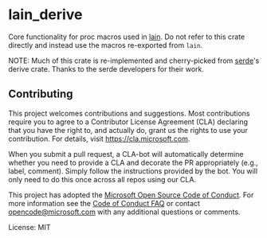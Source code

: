 # lain_derive

Core functionality for proc macros used in [lain](https://github.com/microsoft/lain). Do not refer to this crate directly and instead use the macros re-exported from `lain`.

NOTE: Much of this crate is re-implemented and cherry-picked from [serde](https://github.com/serde-rs/serde/)'s derive crate. Thanks to the serde developers for their work.

## Contributing

This project welcomes contributions and suggestions.  Most contributions require you to agree to
a Contributor License Agreement (CLA) declaring that you have the right to, and actually do,
grant us the rights to use your contribution. For details, visit https://cla.microsoft.com.

When you submit a pull request, a CLA-bot will automatically determine whether you need to
provide a CLA and decorate the PR appropriately (e.g., label, comment). Simply follow the
instructions provided by the bot. You will only need to do this once across all repos using our
CLA.

This project has adopted the [Microsoft Open Source Code of
Conduct](https://opensource.microsoft.com/codeofconduct/). For more information see the [Code of
Conduct FAQ](https://opensource.microsoft.com/codeofconduct/faq/) or contact
[opencode@microsoft.com](mailto:opencode@microsoft.com) with any additional questions or
comments.

License: MIT
